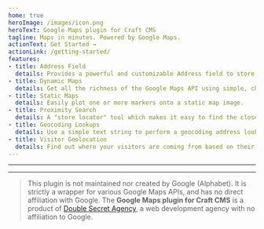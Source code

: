 ```yaml
---
home: true
heroImage: /images/icon.png
heroText: Google Maps plugin for Craft CMS
tagline: Maps in minutes. Powered by Google Maps.
actionText: Get Started →
actionLink: /getting-started/
features:
- title: Address Field
  details: Provides a powerful and customizable Address field to store location data.
- title: Dynamic Maps
  details: Get all the richness of the Google Maps API using simple, chainable methods.
- title: Static Maps
  details: Easily plot one or more markers onto a static map image.
- title: Proximity Search
  details: A "store locator" tool which makes it easy to find the closest locations.
- title: Geocoding Lookups
  details: Use a simple text string to perform a geocoding address lookup.
- title: Visitor Geolocation
  details: Find out where your visitors are coming from based on their IP address.
---
```


---
---

> This plugin is not maintained nor created by Google (Alphabet). It is strictly a wrapper for various Google Maps APIs, and has no direct affiliation with Google. The **Google Maps plugin for Craft CMS** is a product of [Double Secret Agency](https://www.doublesecretagency.com), a web development agency with no affiliation to Google.
